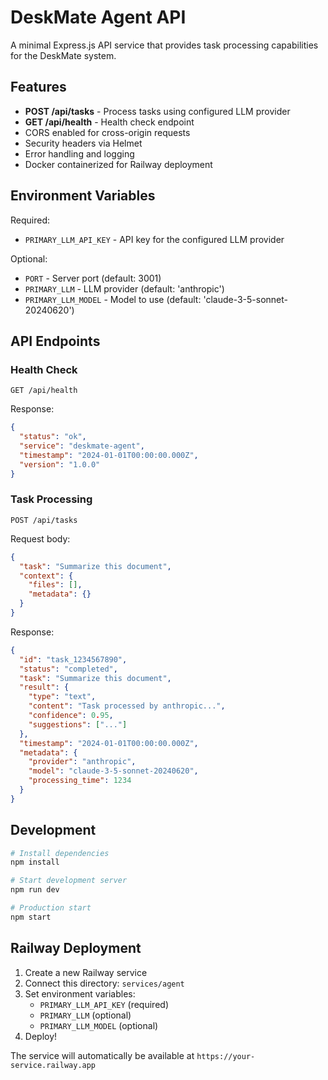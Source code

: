 # DeskMate Agent API

A minimal Express.js API service that provides task processing capabilities for the DeskMate system.

## Features

- **POST /api/tasks** - Process tasks using configured LLM provider
- **GET /api/health** - Health check endpoint
- CORS enabled for cross-origin requests
- Security headers via Helmet
- Error handling and logging
- Docker containerized for Railway deployment

## Environment Variables

Required:
- `PRIMARY_LLM_API_KEY` - API key for the configured LLM provider

Optional:
- `PORT` - Server port (default: 3001)
- `PRIMARY_LLM` - LLM provider (default: 'anthropic')  
- `PRIMARY_LLM_MODEL` - Model to use (default: 'claude-3-5-sonnet-20240620')

## API Endpoints

### Health Check
```
GET /api/health
```

Response:
```json
{
  "status": "ok",
  "service": "deskmate-agent",
  "timestamp": "2024-01-01T00:00:00.000Z",
  "version": "1.0.0"
}
```

### Task Processing
```
POST /api/tasks
```

Request body:
```json
{
  "task": "Summarize this document",
  "context": {
    "files": [],
    "metadata": {}
  }
}
```

Response:
```json
{
  "id": "task_1234567890",
  "status": "completed", 
  "task": "Summarize this document",
  "result": {
    "type": "text",
    "content": "Task processed by anthropic...",
    "confidence": 0.95,
    "suggestions": ["..."]
  },
  "timestamp": "2024-01-01T00:00:00.000Z",
  "metadata": {
    "provider": "anthropic",
    "model": "claude-3-5-sonnet-20240620",
    "processing_time": 1234
  }
}
```

## Development

```bash
# Install dependencies
npm install

# Start development server
npm run dev

# Production start
npm start
```

## Railway Deployment

1. Create a new Railway service
2. Connect this directory: `services/agent`  
3. Set environment variables:
   - `PRIMARY_LLM_API_KEY` (required)
   - `PRIMARY_LLM` (optional)
   - `PRIMARY_LLM_MODEL` (optional)
4. Deploy!

The service will automatically be available at `https://your-service.railway.app`
